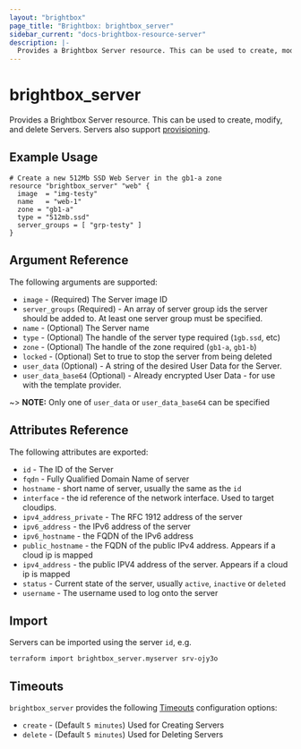 ```yaml
---
layout: "brightbox"
page_title: "Brightbox: brightbox_server"
sidebar_current: "docs-brightbox-resource-server"
description: |-
  Provides a Brightbox Server resource. This can be used to create, modify, and delete Servers. Servers also support provisioning.
---
```


# brightbox\_server

Provides a Brightbox Server resource. This can be used to create,
modify, and delete Servers. Servers also support
[provisioning](/docs/provisioners/index.html).

## Example Usage

```hcl
# Create a new 512Mb SSD Web Server in the gb1-a zone
resource "brightbox_server" "web" {
  image  = "img-testy"
  name   = "web-1"
  zone = "gb1-a"
  type = "512mb.ssd"
  server_groups = [ "grp-testy" ]
}
```

## Argument Reference

The following arguments are supported:

* `image` - (Required) The Server image ID
* `server_groups` (Required) - An array of server group ids the server
should be added to. At least one server group must be specified.
* `name` - (Optional) The Server name
* `type` - (Optional) The handle of the server type required (`1gb.ssd`, etc)
* `zone` - (Optional) The handle of the zone required (`gb1-a`, `gb1-b`)
* `locked` - (Optional) Set to true to stop the server from being deleted
* `user_data` (Optional) - A string of the desired User Data for the Server.
* `user_data_base64` (Optional) - Already encrypted User Data - for use
with the template provider.

~> **NOTE:** Only one of `user_data` or `user_data_base64` can be specified

## Attributes Reference

The following attributes are exported:

* `id` - The ID of the Server
* `fqdn` - Fully Qualified Domain Name of server
* `hostname` - short name of server, usually the same as the `id`
* `interface` - the id reference of the network interface. Used to target cloudips.
* `ipv4_address_private` - The RFC 1912 address of the server
* `ipv6_address` - the IPv6 address of the server
* `ipv6_hostname` - the FQDN of the IPv6 address
* `public_hostname` - the FQDN of the public IPv4 address. Appears if a cloud ip is mapped
* `ipv4_address` - the public IPV4 address of the server. Appears if a cloud ip is mapped
* `status` - Current state of the server, usually `active`, `inactive`
or `deleted`
* `username` - The username used to log onto the server

## Import

Servers can be imported using the server `id`, e.g.

```
terraform import brightbox_server.myserver srv-ojy3o
```

<a id="timeouts"></a>
## Timeouts

`brightbox_server` provides the following
[Timeouts](/docs/configuration/resources.html#timeouts) configuration options:

- `create` - (Default `5 minutes`) Used for Creating Servers
- `delete` - (Default `5 minutes`) Used for Deleting Servers
